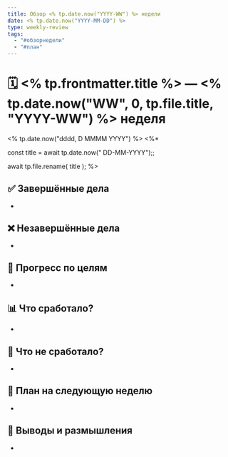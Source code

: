 ```yaml
---
title: Обзор <% tp.date.now("YYYY-WW") %> недели
date: <% tp.date.now("YYYY-MM-DD") %>
type: weekly-review
tags:
  - "#обзорнедели"
  - "#план"
---
```


# 🗓️ <% tp.frontmatter.title %> — <% tp.date.now("WW", 0, tp.file.title, "YYYY-WW") %> неделя

<% tp.date.now("dddd, D MMMM YYYY") %>
<%*

const title =  await tp.date.now(" DD-MM-YYYY");;

await tp.file.rename( title );
%>
## ✅ Завершённые дела
- 

## ❌ Незавершённые дела
- 

## 🚀 Прогресс по целям
- 

## 📊 Что сработало?
- 

## 🛑 Что не сработало?
- 

## 📌 План на следующую неделю
- 

## 🤔 Выводы и размышления
- 